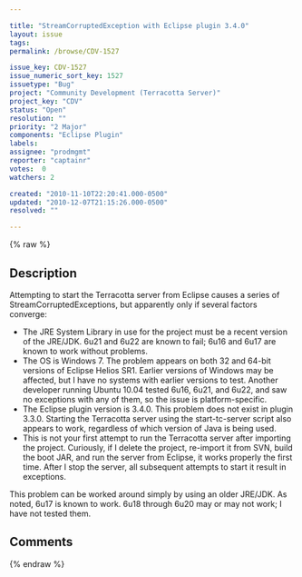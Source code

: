 ```yaml
---

title: "StreamCorruptedException with Eclipse plugin 3.4.0"
layout: issue
tags: 
permalink: /browse/CDV-1527

issue_key: CDV-1527
issue_numeric_sort_key: 1527
issuetype: "Bug"
project: "Community Development (Terracotta Server)"
project_key: "CDV"
status: "Open"
resolution: ""
priority: "2 Major"
components: "Eclipse Plugin"
labels: 
assignee: "prodmgmt"
reporter: "captainr"
votes:  0
watchers: 2

created: "2010-11-10T22:20:41.000-0500"
updated: "2010-12-07T21:15:26.000-0500"
resolved: ""

---
```




{% raw %}



## Description

<div markdown="1" class="description">

Attempting to start the Terracotta server from Eclipse causes a series of StreamCorruptedExceptions, but apparently only if several factors converge:
- The JRE System Library in use for the project must be a recent version of the JRE/JDK. 6u21 and 6u22 are known to fail; 6u16 and 6u17 are known to work without problems.
- The OS is Windows 7. The problem appears on both 32 and 64-bit versions of Eclipse Helios SR1. Earlier versions of Windows may be affected, but I have no systems with earlier versions to test. Another developer running Ubuntu 10.04 tested 6u16, 6u21, and 6u22, and saw no exceptions with any of them, so the issue is platform-specific.
- The Eclipse plugin version is 3.4.0. This problem does not exist in plugin 3.3.0. Starting the Terracotta server using the start-tc-server script also appears to work, regardless of which version of Java is being used.
- This is not your first attempt to run the Terracotta server after importing the project. Curiously, if I delete the project, re-import it from SVN, build the boot JAR, and run the server from Eclipse, it works properly the first time. After I stop the server, all subsequent attempts to start it result in exceptions.

This problem can be worked around simply by using an older JRE/JDK. As noted, 6u17 is known to work. 6u18 through 6u20 may or may not work; I have not tested them.

</div>

## Comments



{% endraw %}
